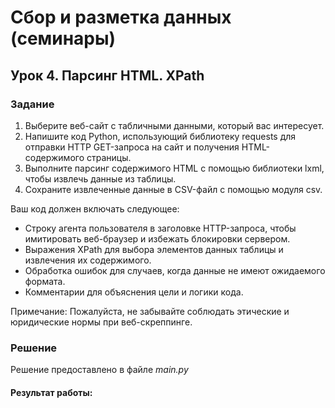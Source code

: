 # Сбор и разметка данных (семинары)
## Урок 4. Парсинг HTML. XPath

### Задание

1. Выберите веб-сайт с табличными данными, который вас интересует.
2. Напишите код Python, использующий библиотеку requests для отправки HTTP GET-запроса на сайт и получения HTML-содержимого страницы.
3. Выполните парсинг содержимого HTML с помощью библиотеки lxml, чтобы извлечь данные из таблицы.
4. Сохраните извлеченные данные в CSV-файл с помощью модуля csv.

Ваш код должен включать следующее:

- Строку агента пользователя в заголовке HTTP-запроса, чтобы имитировать веб-браузер и избежать блокировки сервером.
- Выражения XPath для выбора элементов данных таблицы и извлечения их содержимого.
- Обработка ошибок для случаев, когда данные не имеют ожидаемого формата.
- Комментарии для объяснения цели и логики кода.

Примечание: Пожалуйста, не забывайте соблюдать этические и юридические нормы при веб-скреппинге.

### Решение

Решение предоставлено в файле *main.py*

#### Результат работы:
